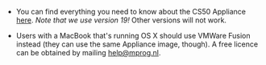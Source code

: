 * You can find everything you need to know about the CS50 Appliance [here](https://manual.cs50.net/appliance/19/#how_to_install_appliance). *Note that we use version 19!* Other versions will not work.

* Users with a MacBook that's running OS X should use VMWare Fusion instead (they can use the same Appliance image, though). A free licence can be obtained by mailing help@mprog.nl.
